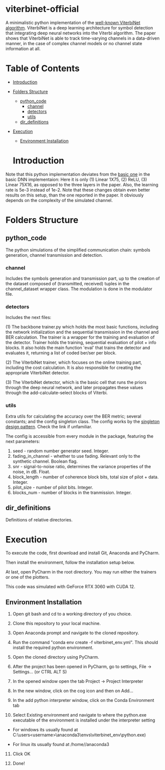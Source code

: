 # viterbinet-official

A minimalistic python implementation of the [well-known ViterbiNet algorithm](https://arxiv.org/pdf/1905.10750.pdf). ViterbiNet is a deep learning architecture for symbol detection that integrating deep neural networks into the Viterbi algorithm. The paper shows that ViterbiNet is able to track time-varying channels in a data-driven manner, in the case of complex channel models or no channel state information at all.

# Table of Contents

- [Introduction](#introduction)
- [Folders Structure](#folders-structure)
  * [python_code](#python_code)
    + [channel](#channel)
    + [detectors](#detectors)
    + [utils](#utils)
  * [dir_definitions](#dir_definitions)
- [Execution](#execution)
  * [Environment Installation](#environment-installation)
  
  # Introduction

Note that this python implementation deviates from the [basic one](https://arxiv.org/pdf/1905.10750.pdf) in the basic DNN implementaion: Here it is only (1) Linear 1X75, (2) ReLU, (3) Linear 75X16, as  opposed to the three layers in the paper. Also, the learning rate is 5e-3 instead of 1e-2. Note that these changes obtain even better results on this setup, than the one reported in the paper. It obviously depends on the complexity of the simulated channel.

# Folders Structure

## python_code 

The python simulations of the simplified communication chain: symbols generation, channel transmission and detection.

### channel 

Includes the symbols generation and transmission part, up to the creation of the dataset composed of (transmitted, received) tuples in the channel_dataset wrapper class. The modulation is done in the modulator file.

### detectors 

Includes the next files:

(1) The backbone trainer.py which holds the most basic functions, including the network initialization and the sequential transmission in the channel and BER calculation. The trainer is a wrapper for the training and evaluation of the detector. Trainer holds the training, sequential evaluation of pilot + info blocks. It also holds the main function 'eval' that trains the detector and evaluates it, returning a list of coded ber/ser per block.

(2) The ViterbiNet trainer, which focuses on the online training part, including the cost calculation. It is also responsible for creating the appropriate ViterbiNet detector.

(3) The ViterbiNet detector, which is the basic cell that runs the priors through the deep neural network, and later propagates these values through the add-calculate-select blocks of Viterbi.

### utils

Extra utils for calculating the accuracy over the BER metric; several constants; and the config singleton class.
The config works by the [singleton design pattern](https://en.wikipedia.org/wiki/Singleton_pattern). Check the link if unfamiliar.

The config is accessible from every module in the package, featuring the next parameters:
1. seed - random number generator seed. Integer.
2. fading_in_channel - whether to use fading. Relevant only to the synthetic channel. Boolean flag.
3. snr - signal-to-noise ratio, determines the variance properties of the noise, in dB. Float.
4. block_length - number of coherence block bits, total size of pilot + data. Integer.
5. pilot_size - number of pilot bits. Integer.
6. blocks_num - number of blocks in the tranmission. Integer.

## dir_definitions 

Definitions of relative directories.

# Execution


To execute the code, first download and install Git, Anaconda and PyCharm.

Then install the environment, follow the installation setup below. 

At last, open PyCharm in the root directory. You may run either the trainers or one of the plotters.

This code was simulated with GeForce RTX 3060 with CUDA 12. 

## Environment Installation

1. Open git bash and cd to a working directory of you choice.

2. Clone this repository to your local machine.

3. Open Anaconda prompt and navigate to the cloned repository.

4. Run the command "conda env create -f viterbinet_env.yml". This should install the required python environment.

5. Open the cloned directory using PyCharm.

6. After the project has been opened in PyCharm, go to settings, File -> Settings... (or CTRL ALT S)

7. In the opened window open the tab Project -> Project Interpreter

8. In the new window, click on the cog icon and then on Add...

9. In the add python interpreter window, click on the Conda Environment tab

10. Select Existing environment and navigate to where the python.exe executable of the environment is installed under the interpreter setting

  - For windows its usually found at C:\users\<username>\anaconda3\envs\viterbinet_env\python.exe)

  - For linux its usually found at /home/<username>/anaconda3
  
11. Click OK

12. Done!



